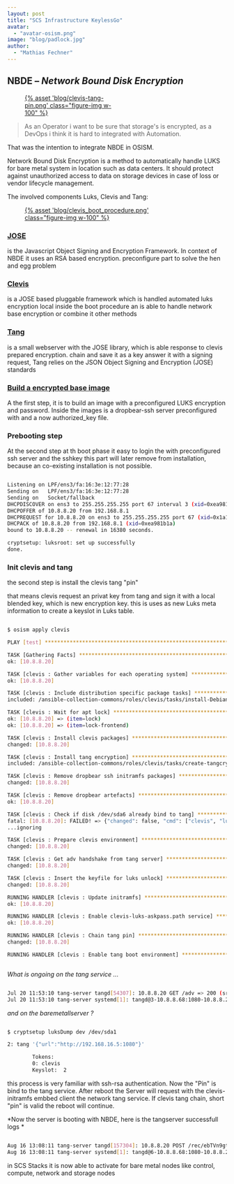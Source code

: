 ```yaml
---
layout: post
title: "SCS Infrastructure KeylessGo"
avatar:
  - "avatar-osism.png"
image: "blog/padlock.jpg"
author:
  - "Mathias Fechner"
---
```

## NBDE – *Network Bound Disk Encryption*

<figure class="figure mx-auto d-block" style="width:40%">
  <a href="{% asset "blog/clevis-tang-pin.png" @path %}">
    {% asset 'blog/clevis-tang-pin.png' class="figure-img w-100" %}
  </a>
</figure>

> As an Operator i want to be sure that storage's is encrypted, as
a DevOps i think it is hard to integrated with Automation.

That was the intention to integrate NBDE in OSISM.

Network Bound Disk Encryption is a method to automatically handle LUKS for
bare metal system in location such as data centers. It should protect
against unauthorized access to data on storage devices in case of loss or vendor
lifecycle management.

The involved components Luks, Clevis and Tang:

<figure class="figure mx-auto d-block" style="width:70%">
  <a href="{% asset "blog/clevis_boot_procedure.png" @path %}">
    {% asset 'blog/clevis_boot_procedure.png' class="figure-img w-100" %}
  </a>
</figure>

### [JOSE](https://jose.readthedocs.io/)
is the Javascript Object Signing and Encryption Framework.
In context of NBDE it uses an RSA based encryption. preconfigure
part to solve the hen and egg problem

### [Clevis](https://github.com/latchset/clevis)
is a JOSE based pluggable framework which is handled automated
luks encryption local inside the boot procedure an is able to
handle network base encryption or combine it other methods

### [Tang](https://github.com/latchset/tang)
is a small webserver with the JOSE library, which is able response
to clevis prepared encryption. chain and save it as a key answer
it with a signing request, Tang relies on the JSON Object Signing and
Encryption (JOSE) standards

### [Build a encrypted base image](https://docs.osism.tech/configuration/environments/infrastructure/nbde.html#build-an-encrypted-image)
A the first step, it is to build an image with a preconfigured LUKS encryption
and password. Inside the images is a dropbear-ssh server preconfigured with and
a now authorized_key file.


### Prebooting step

At the second step at th boot phase it easy to login the with preconfigured ssh server
and the sshkey this part will later remove from installation, because an co-existing
installation is not possible.

```bash

Listening on LPF/ens3/fa:16:3e:12:77:28
Sending on   LPF/ens3/fa:16:3e:12:77:28
Sending on   Socket/fallback
DHCPDISCOVER on ens3 to 255.255.255.255 port 67 interval 3 (xid=0xea981b1a)
DHCPOFFER of 10.8.8.20 from 192.168.8.1
DHCPREQUEST for 10.8.8.20 on ens3 to 255.255.255.255 port 67 (xid=0x1a1b98ea)
DHCPACK of 10.8.8.20 from 192.168.8.1 (xid=0xea981b1a)
bound to 10.8.8.20 -- renewal in 16380 seconds.

cryptsetup: luksroot: set up successfully
done.
```

### Init clevis and tang

the second step is install the clevis tang "pin"

that means clevis request an privat key from tang and sign it with a local blended key, which is new encryption key. this is uses as new Luks meta information to create a keyslot in Luks table.

```bash

$ osism apply clevis

PLAY [test] **********************************************************************************************************************************************************

TASK [Gathering Facts] ***********************************************************************************************************************************************
ok: [10.8.8.20]

TASK [clevis : Gather variables for each operating system] ***********************************************************************************************************
ok: [10.8.8.20]

TASK [clevis : Include distribution specific package tasks] **********************************************************************************************************
included: /ansible-collection-commons/roles/clevis/tasks/install-Debian.yml for 10.8.8.20

TASK [clevis : Wait for apt lock] ************************************************************************************************************************************
ok: [10.8.8.20] => (item=lock)
ok: [10.8.8.20] => (item=lock-frontend)

TASK [clevis : Install clevis packages] ******************************************************************************************************************************
changed: [10.8.8.20]

TASK [clevis : Install tang encryption] ******************************************************************************************************************************
included: /ansible-collection-commons/roles/clevis/tasks/create-tangcrypt.yml for 10.8.8.20

TASK [clevis : Remove dropbear ssh initramfs packages] ***************************************************************************************************************
changed: [10.8.8.20]

TASK [clevis : Remove dropbear artefacts] ****************************************************************************************************************************
ok: [10.8.8.20]

TASK [clevis : Check if disk /dev/sda6 already bind to tang] *********************************************************************************************************
fatal: [10.8.8.20]: FAILED! => {"changed": false, "cmd": ["clevis", "luks", "list", "-d", "/dev/sda6", "-s", "2"], "delta": "0:00:00.137538", "end": "2022-08-16 15:02:16.298475", "msg": "non-zero return code", "rc": 1, "start": "2022-08-16 15:02:16.160937", "stderr": "", "stderr_lines": [], "stdout": "", "stdout_lines": []}
...ignoring

TASK [clevis : Prepare clevis environment] ***************************************************************************************************************************
changed: [10.8.8.20]

TASK [clevis : Get adv handshake from tang server] *******************************************************************************************************************
changed: [10.8.8.20]

TASK [clevis : Insert the keyfile for luks unlock] *******************************************************************************************************************
changed: [10.8.8.20]

RUNNING HANDLER [clevis : Update initramfs] **************************************************************************************************************************
ok: [10.8.8.20]

RUNNING HANDLER [clevis : Enable clevis-luks-askpass.path service] ***************************************************************************************************
ok: [10.8.8.20]

RUNNING HANDLER [clevis : Chain tang pin] ****************************************************************************************************************************
changed: [10.8.8.20]

RUNNING HANDLER [clevis : Enable tang boot environment] **************************************************************************************************************



```

*What is ongoing on the tang service ...*

```bash

Jul 20 11:53:10 tang-server tangd[54307]: 10.8.8.20 GET /adv => 200 (src/tangd.c:82)
Jul 20 11:53:10 tang-server systemd[1]: tangd@3-10.8.8.68:1080-10.8.8.20:34082.service: Succeeded.

```

*and on the baremetallserver ?*

```bash

$ cryptsetup luksDump dev /dev/sda1

2: tang '{"url":"http://192.168.16.5:1080"}'

        Tokens:
        0: clevis
        Keyslot:  2

```

this process is very familiar with ssh-rsa authentication. Now the "Pin" is bind to the tang service.
After reboot the Server will request with the clevis-initramfs embbed client the network tang service.
If clevis tang chain, short "pin" is valid the reboot will continue.

*Now the server is booting with NBDE, here is the tangserver successfull logs *
```bash

Aug 16 13:08:11 tang-server tangd[157304]: 10.8.8.20 POST /rec/ebTVn9gtMeD-RV6Ux4DeCiSpff0 => 200 (src/tangd.c:165)
Aug 16 13:08:11 tang-server systemd[1]: tangd@6-10.8.8.68:1080-10.8.8.20:40956.service: Succeeded.

```

in SCS Stacks it is now able to activate for bare metal nodes like control, compute, network and storage nodes
